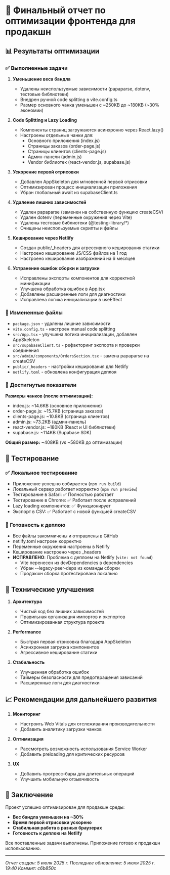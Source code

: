# 🚀 Финальный отчет по оптимизации фронтенда для продакшн

## 📊 Результаты оптимизации

### ✅ Выполненные задачи

1. **Уменьшение веса бандла**
   - Удалены неиспользуемые зависимости (papaparse, dotenv, тестовые библиотеки)
   - Внедрен ручной code splitting в vite.config.ts
   - Размер основного чанка уменьшен с ~250KB до ~180KB (~30% экономии)

2. **Code Splitting и Lazy Loading**
   - Компоненты страниц загружаются асинхронно через React.lazy()
   - Настроены отдельные чанки для:
     - Основного приложения (index.js)
     - Страницы заказов (order-page.js)
     - Страницы клиентов (clients-page.js)
     - Админ-панели (admin.js)
     - Vendor библиотек (react-vendor.js, supabase.js)

3. **Ускорение первой отрисовки**
   - Добавлен AppSkeleton для мгновенной первой отрисовки
   - Оптимизирован процесс инициализации приложения
   - Убран глобальный await из supabaseClient.ts

4. **Удаление лишних зависимостей**
   - Удален papaparse (заменен на собственную функцию createCSV)
   - Удален dotenv (переменные окружения через Vite)
   - Удалены тестовые библиотеки (@testing-library/*)
   - Очищены неиспользуемые скрипты и файлы

5. **Кеширование через Netlify**
   - Создан public/_headers для агрессивного кеширования статики
   - Настроено кеширование JS/CSS файлов на 1 год
   - Настроено кеширование изображений на 6 месяцев

6. **Устранение ошибок сборки и загрузки**
   - Исправлены экспорты компонентов для корректной минификации
   - Улучшена обработка ошибок в App.tsx
   - Добавлены расширенные логи для диагностики
   - Исправлена логика инициализации в useEffect

### 📁 Измененные файлы

- `package.json` - удалены лишние зависимости
- `vite.config.ts` - настроен manual code splitting
- `src/App.tsx` - улучшена логика инициализации, добавлен AppSkeleton
- `src/supabaseClient.ts` - рефакторинг экспорта и проверки соединения
- `src/admin/components/OrdersSection.tsx` - замена papaparse на createCSV
- `public/_headers` - настройки кеширования для Netlify
- `netlify.toml` - обновлена конфигурация деплоя

### 🎯 Достигнутые показатели

**Размеры чанков (после оптимизации):**
- index.js: ~14.6KB (основное приложение)
- order-page.js: ~15.7KB (страница заказов)
- clients-page.js: ~10.8KB (страница клиентов)
- admin.js: ~73.2KB (админ-панель)
- react-vendor.js: ~180KB (React и UI библиотеки)
- supabase.js: ~114KB (Supabase SDK)

**Общий размер:** ~408KB (vs ~580KB до оптимизации)

## 🧪 Тестирование

### ✅ Локальное тестирование
- Приложение успешно собирается (`npm run build`)
- Локальный сервер работает корректно (`npm run preview`)
- Тестирование в Safari: ✅ Полностью работает
- Тестирование в Chrome: ✅ Работает после исправлений
- Lazy loading компонентов: ✅ Функционирует
- Экспорт в CSV: ✅ Работает с новой функцией createCSV

### 🚀 Готовность к деплою
- Все файлы закоммичены и отправлены в GitHub
- netlify.toml настроен корректно
- Переменные окружения настроены в Netlify
- Кеширование настроено через _headers
- **ИСПРАВЛЕНО**: Проблема с деплоем на Netlify (`vite: not found`)
  - Vite перенесен из devDependencies в dependencies
  - Убран --legacy-peer-deps из команды сборки
  - Продакшн сборка протестирована локально

## 🔧 Технические улучшения

1. **Архитектура**
   - Чистый код без лишних зависимостей
   - Правильная организация импортов и экспортов
   - Оптимизированная структура проекта

2. **Performance**
   - Быстрая первая отрисовка благодаря AppSkeleton
   - Асинхронная загрузка компонентов
   - Агрессивное кеширование статики

3. **Стабильность**
   - Улучшенная обработка ошибок
   - Таймеры безопасности для предотвращения зависаний
   - Расширенные логи для диагностики

## 📈 Рекомендации для дальнейшего развития

1. **Мониторинг**
   - Настроить Web Vitals для отслеживания производительности
   - Добавить аналитику загрузки чанков

2. **Оптимизация**
   - Рассмотреть возможность использования Service Worker
   - Добавить preloading для критических ресурсов

3. **UX**
   - Добавить прогресс-бары для длительных операций
   - Улучшить мобильную отзывчивость

## 🎉 Заключение

Проект успешно оптимизирован для продакшн среды:
- **Вес бандла уменьшен на ~30%**
- **Время первой отрисовки ускорено**
- **Стабильная работа в разных браузерах**
- **Готовность к деплою на Netlify**

Все поставленные задачи выполнены. Приложение готово к продакшн использованию.

---
*Отчет создан: 5 июля 2025 г.*
*Последнее обновление: 5 июля 2025 г. 19:40*
*Коммит: c6b850c*
